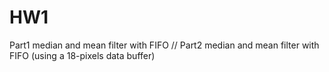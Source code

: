 # HW1
Part1 median and mean filter with FIFO //
Part2 median and mean filter with FIFO (using a 18-pixels data buffer)
